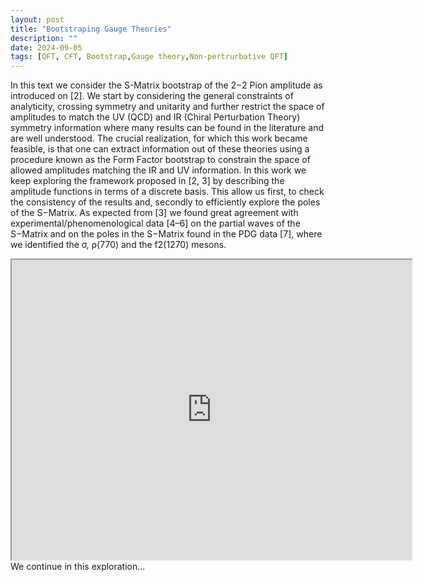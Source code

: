 ```yaml
---
layout: post
title: "Bootstraping Gauge Theories"
description: ""
date: 2024-09-05
tags: [QFT, CFT, Bootstrap,Gauge theory,Non-pertrurbative QFT]
---
```






In this text we consider the S-Matrix bootstrap of the 2−2 Pion amplitude as introduced on
[2]. We start by considering the general constraints of analyticity, crossing symmetry and unitarity
and further restrict the space of amplitudes to match the UV (QCD) and IR (Chiral Perturbation
Theory) symmetry information where many results can be found in the literature and are well
understood. The crucial realization, for which this work became feasible, is that one can extract
information out of these theories using a procedure known as the Form Factor bootstrap to constrain
the space of allowed amplitudes matching the IR and UV information. <!--more-->
In this work we keep exploring the framework proposed in [2, 3] by describing the amplitude
functions in terms of a discrete basis. This allow us first, to check the consistency of the results
and, secondly to efficiently explore the poles of the S−Matrix. As expected from [3] we found great
agreement with experimental/phenomenological data [4–6] on the partial waves of the S−Matrix
and on the poles in the S−Matrix found in the PDG data [7], where we identified the σ, ρ(770) and
the f2(1270) mesons.

<div style="margin:0 auto;text-align:center">

<iframe src="https://drive.google.com/file/d/1J3qjvXpl5OC3C-W3B1X2QXxklDQD--ys/preview" width="640" height="480" allow="autoplay"></iframe>
</div>
We continue in this exploration...